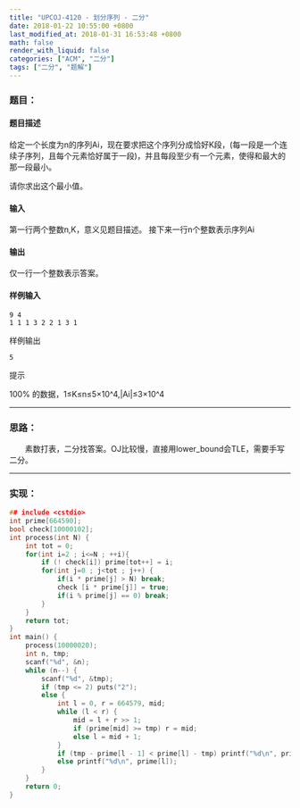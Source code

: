 ```yaml
---
title: "UPCOJ-4120 - 划分序列 - 二分"
date: 2018-01-22 10:55:00 +0800
last_modified_at: 2018-01-31 16:53:48 +0800
math: false
render_with_liquid: false
categories: ["ACM", "二分"]
tags: ["二分", "题解"]
---
```


### 题目：

#### 题目描述
给定一个长度为n的序列Ai，现在要求把这个序列分成恰好K段，(每一段是一个连续子序列，且每个元素恰好属于一段)，并且每段至少有一个元素，使得和最大的那一段最小。

请你求出这个最小值。

#### 输入

第一行两个整数n,K，意义见题目描述。
接下来一行n个整数表示序列Ai

#### 输出

仅一行一个整数表示答案。

#### 样例输入
```
9 4
1 1 1 3 2 2 1 3 1
```
样例输出
```
5
```
提示

100% 的数据，1≤K≤n≤5×10^4,|Ai|≤3×10^4

---
### 思路：

&emsp;&emsp;素数打表，二分找答案。OJ比较慢，直接用lower_bound会TLE，需要手写二分。

---
### 实现：

```cpp
## include <cstdio>
int prime[664590];
bool check[10000102];
int process(int N) {
    int tot = 0;
    for(int i=2 ; i<=N ; ++i){
        if (! check[i]) prime[tot++] = i;
        for(int j=0 ; j<tot ; j++) {
            if(i * prime[j] > N) break;
            check [i * prime[j]] = true;
            if(i % prime[j] == 0) break;
        }
    }
    return tot;
}
int main() {
    process(10000020);
    int n, tmp;
    scanf("%d", &n);
    while (n--) {
        scanf("%d", &tmp);
        if (tmp <= 2) puts("2");
        else {
            int l = 0, r = 664579, mid;
            while (l < r) {
                mid = l + r >> 1;
                if (prime[mid] >= tmp) r = mid;
                else l = mid + 1;
            }
            if (tmp - prime[l - 1] < prime[l] - tmp) printf("%d\n", prime[l - 1]);
            else printf("%d\n", prime[l]);
        }
    }
    return 0;
}
```